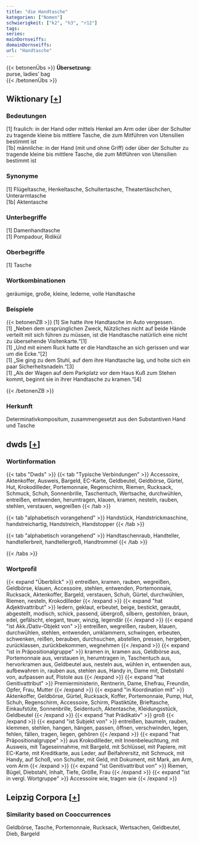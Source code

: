 ```yaml
---
title: "die Handtasche"
kategorien: ["Nomen"]
schwierigkeit: ["k2", "h3", "r12"]
tags:
series:
mainDornseiffs:
domainDornseiffs:
url: "Handtasche"
---
```


{{< betonenÜbs >}}
**Übersetzung:**  
purse, ladies’ bag  
{{< /betonenÜbs >}}

## Wiktionary [[+](https://de.wiktionary.org/wiki/Handtasche)]

### Bedeutungen
[1] fraulich: in der Hand oder mittels Henkel am Arm oder über der Schulter zu tragende kleine bis mittlere Tasche, die zum Mitführen von Utensilien bestimmt ist  
[1b] männliche: in der Hand (mit und ohne Griff) oder über der Schulter zu tragende kleine bis mittlere Tasche, die zum Mitführen von Utensilien bestimmt ist  

### Synonyme
[1] Flügeltasche, Henkeltasche, Schultertasche, Theatertäschchen, Unterarmtasche  
[1b] Aktentasche  

### Unterbegriffe
[1] Damenhandtasche  
[1] Pompadour, Ridikül  

### Oberbegriffe
[1] Tasche  

### Wortkombinationen
geräumige, große, kleine, lederne, volle Handtasche  

### Beispiele
{{< betonenZB >}}
[1] Sie hatte ihre Handtasche im Auto  vergessen.  
[1] „Neben dem ursprünglichen Zweck, Nützliches nicht auf beide Hände verteilt mit sich führen zu müssen, ist die Handtasche natürlich eine nicht zu übersehende Visitenkarte.“[1]  
[1] „Und mit einem Ruck hatte er die Handtasche an sich gerissen und war um die Ecke.“[2]  
[1] „Sie ging zu dem Stuhl, auf dem ihre Handtasche lag, und holte sich ein paar Sicherheitsnadeln.“[3]  
[1] „Als der Wagen auf dem Parkplatz vor dem Haus Kuß zum Stehen kommt, beginnt sie in ihrer Handtasche zu kramen.“[4]  

{{< /betonenZB >}}
### Herkunft
Determinativkompositum, zusammengesetzt aus den Substantiven Hand und Tasche  



## dwds [[+](https://www.dwds.de/wb/Handtasche)]

### Wortinformation
{{< tabs "Dwds" >}}
{{< tab "Typische Verbindungen" >}}
Accessoire, Aktenkoffer, Ausweis, Bargeld, EC-Karte, Geldbeutel, Geldbörse, Gürtel, Hut, Krokodilleder, Portemonnaie, Regenschirm, Riemen, Rucksack, Schmuck, Schuh, Sonnenbrille, Taschentuch, Wertsache, durchwühlen, entreißen, entwenden, herumtragen, klauen, kramen, nesteln, rauben, stehlen, verstauen, wegreißen
{{< /tab >}}

{{< tab "alphabetisch vorangehend" >}}
Handstück, Handstrickmaschine, handstreichartig, Handstreich, Handstopper
{{< /tab >}}

{{< tab "alphabetisch vorangehend" >}}
Handtaschenraub, Handteller, handtellerbreit, handtellergroß, Handtrommel
{{< /tab >}}

{{< /tabs >}}

### Wortprofil
{{< expand "Überblick" >}} entreißen, kramen, rauben, wegreißen, Geldbörse, klauen, Accessoire, stehlen, entwenden, Portemonnaie, Rucksack, Aktenkoffer, Bargeld, verstauen, Schuh, Gürtel, durchwühlen, Riemen, nesteln, Krokodilleder {{< /expand >}}
{{< expand "hat Adjektivattribut" >}} ledern, geklaut, erbeutet, beige, bestickt, geraubt, abgestellt, modisch, schick, passend, übergroß, silbern, gestohlen, braun, edel, gefälscht, elegant, teuer, winzig, legendär {{< /expand >}}
{{< expand "ist Akk./Dativ-Objekt von" >}} entreißen, wegreißen, rauben, klauen, durchwühlen, stehlen, entwenden, umklammern, schwingen, erbeuten, schwenken, reißen, berauben, durchsuchen, abstellen, pressen, hergeben, zurücklassen, zurückbekommen, wegnehmen {{< /expand >}}
{{< expand "ist in Präpositionalgruppe" >}} kramen in, kramen aus, Geldbörse aus, Portemonnaie aus, verstauen in, herumtragen in, Taschentuch aus, hervorkramen aus, Geldbeutel aus, nesteln aus, wühlen in, entwenden aus, aufbewahren in, rauben aus, stehlen aus, Handy in, Dame mit, Diebstahl von, aufpassen auf, Pistole aus {{< /expand >}}
{{< expand "hat Genitivattribut" >}} Premierministerin, Rentnerin, Dame, Ehefrau, Freundin, Opfer, Frau, Mutter {{< /expand >}}
{{< expand "in Koordination mit" >}} Aktenkoffer, Geldbörse, Gürtel, Rucksack, Koffer, Portemonnaie, Pump, Hut, Schuh, Regenschirm, Accessoire, Schirm, Plastiktüte, Brieftasche, Einkaufstüte, Sonnenbrille, Seidentuch, Aktentasche, Kleidungsstück, Geldbeutel {{< /expand >}}
{{< expand "hat Prädikativ" >}} groß {{< /expand >}}
{{< expand "ist Subjekt von" >}} entreißen, baumeln, rauben, klemmen, stehlen, hangen, hängen, passen, öffnen, verschwinden, legen, fehlen, fällen, tragen, liegen, gehören {{< /expand >}}
{{< expand "hat Präpositionalgruppe" >}} aus Krokodilleder, mit Innenbeleuchtung, mit Ausweis, mit Tageseinnahme, mit Bargeld, mit Schlüssel, mit Papiere, mit EC-Karte, mit Kreditkarte, aus Leder, auf Beifahrersitz, mit Schmuck, mit Handy, auf Schoß, von Schulter, mit Geld, mit Dokument, mit Mark, am Arm, vom Arm {{< /expand >}}
{{< expand "ist Genitivattribut von" >}} Riemen, Bügel, Diebstahl, Inhalt, Tiefe, Größe, Frau {{< /expand >}}
{{< expand "ist in vergl. Wortgruppe" >}} Accessoire wie, tragen wie {{< /expand >}}

## Leipzig Corpora [[+](https://corpora.uni-leipzig.de/en/res?word=Handtasche&corpusId=deu_newscrawl-public_2018)]


### Similarity based on Cooccurrences
Geldbörse, Tasche, Portemonnaie, Rucksack, Wertsachen, Geldbeutel, Dieb, Bargeld

